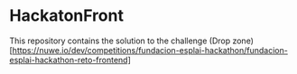 # HackatonFront

This repository contains the solution to the challenge (Drop zone)[https://nuwe.io/dev/competitions/fundacion-esplai-hackathon/fundacion-esplai-hackathon-reto-frontend]
